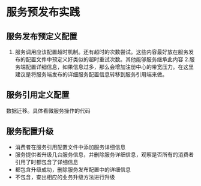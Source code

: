# 服务预发布实践
## 服务发布预定义配置
1. 服务调用应该配置超时机制。还有超时的次数尝试。这些内容最好放在服务发布的配置文件中预定义好类似的超时重试次数。其他能够服务继承此内容
2.服务端配置详细信息，如果信息过多，那么会增加注册中心的带宽压力。在这里建议是将服务端发布的详细服务配置信息转移到服务引用端来做。

## 服务引用定义配置
数据迁移。具体看微服务操作的代码

## 服务配置升级
- 消费者在服务引用配置文件中添加服务详细信息
- 服务提供者升级几台服务信息，并删除服务详细信息，观察是否所有的消费者引用了时都包含了详细信息
- 都包含升级成功，删除服务发布配置中的详细信息
- 不包含，查出相应的业务升级方法进行升级



